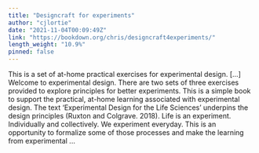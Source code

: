 ```yaml
---
title: "Designcraft for experiments"
author: "cjlortie"
date: "2021-11-04T00:09:49Z"
link: "https://bookdown.org/chris/designcraft4experiments/"
length_weight: "10.9%"
pinned: false
---
```


This is a set of at-home practical exercises for experimental design. [...] Welcome to experimental design. There are two sets of three exercises provided to explore principles for better experiments. This is a simple book to support the practical, at-home learning associated with experimental design. The text ‘Experimental Design for the Life Sciences’ underpins the design principles (Ruxton and Colgrave. 2018). Life is an experiment. Individually and collectively. We experiment everyday. This is an opportunity to formalize some of those processes and make the learning from experimental ...
